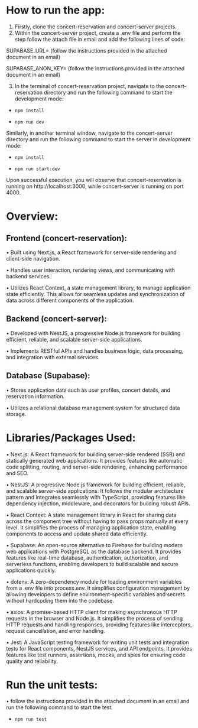 # How to run the app:
1.	Firstly, clone the concert-reservation and concert-server projects. 
2.	Within the concert-server project, create a .env file and perform the step follow the attach file in email and add the following lines of code:

SUPABASE_URL= (follow the instructions provided in the attached document in an email)

SUPABASE_ANON_KEY= (follow the instructions provided in the attached document in an email)

3.	In the terminal of concert-reservation project, navigate to the concert-reservation directory and run the following command to start the development mode:

-	`npm install`

-	`npm run dev`

Similarly, in another terminal window, navigate to the concert-server directory and run the following command to start the server in development mode:

-	`npm install`

-	`npm run start:dev`

Upon successful execution, you will observe that concert-reservation is running on http://localhost:3000, while concert-server is running on port 4000.

# Overview:
## Frontend (concert-reservation):

•	Built using Next.js, a React framework for server-side rendering and client-side navigation.

•	Handles user interaction, rendering views, and communicating with backend services. 

•	Utilizes React Context, a state management library, to manage application state efficiently. This allows for seamless updates and synchronization of data across different components of the application.

## Backend (concert-server):

•	Developed with NestJS, a progressive Node.js framework for building efficient, reliable, and scalable server-side applications. 

•	Implements RESTful APIs and handles business logic, data processing, and integration with external services. 

## Database (Supabase):

•	Stores application data such as user profiles, concert details, and reservation information.

•	Utilizes a relational database management system for structured data storage. 

# Libraries/Packages Used:
•	Next.js: A React framework for building server-side rendered (SSR) and statically generated web applications. It provides features like automatic code splitting, routing, and server-side rendering, enhancing performance and SEO.

•	NestJS: A progressive Node.js framework for building efficient, reliable, and scalable server-side applications. It follows the modular architecture pattern and integrates seamlessly with TypeScript, providing features like dependency injection, middleware, and decorators for building robust APIs.

•	React Context: A state management library in React for sharing data across the component tree without having to pass props manually at every level. It simplifies the process of managing application state, enabling components to access and update shared data efficiently.

•	Supabase: An open-source alternative to Firebase for building modern web applications with PostgreSQL as the database backend. It provides features like real-time database, authentication, authorization, and serverless functions, enabling developers to build scalable and secure applications quickly.

•	dotenv: A zero-dependency module for loading environment variables from a .env file into process.env. It simplifies configuration management by allowing developers to define environment-specific variables and secrets without hardcoding them into the codebase.

•	axios: A promise-based HTTP client for making asynchronous HTTP requests in the browser and Node.js. It simplifies the process of sending HTTP requests and handling responses, providing features like interceptors, request cancellation, and error handling.

•	Jest: A JavaScript testing framework for writing unit tests and integration tests for React components, NestJS services, and API endpoints. It provides features like test runners, assertions, mocks, and spies for ensuring code quality and reliability.

# Run the unit tests:

• follow the instructions provided in the attached document in an email and run the following command to start the test.

-	`npm run test`
